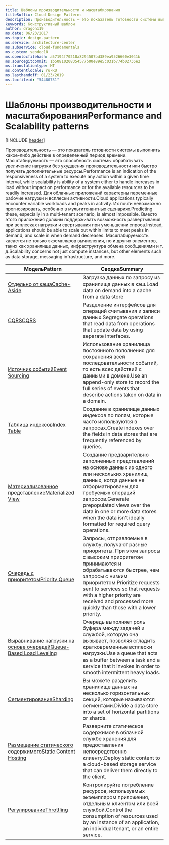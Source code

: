 ```yaml
---
title: Шаблоны производительности и масштабирования
titleSuffix: Cloud Design Patterns
description: Производительность — это показатель готовности системы выполнить какое-либо действие в определенный период времени. Масштабируемость — это способность системы обрабатывать увеличение нагрузки без ухудшения производительности или быстро получать дополнительные ресурсы. Для облачных приложений характерны переменные рабочие нагрузки и всплески активности. Их почти невозможно прогнозировать, особенно в мультитенантных сценариях. Вместо этого приложения должны поддерживать возможность развертывания при всплесках нагрузки и свертывания при уменьшении спроса. Масштабируемость касается не только экземпляров вычисления, но и других элементов, таких как хранилище данных, инфраструктура обмена сообщениями и т. д.
keywords: Конструктивный шаблон
author: dragon119
ms.date: 06/23/2017
ms.topic: design-pattern
ms.service: architecture-center
ms.subservice: cloud-fundamentals
ms.custom: seodec18
ms.openlocfilehash: a57194f70218a8294507bd389ea9526660e3041b
ms.sourcegitcommit: 1b50810208354577b00e89e5c031b774b02736e2
ms.translationtype: HT
ms.contentlocale: ru-RU
ms.lasthandoff: 01/23/2019
ms.locfileid: "54480731"
---
```

# <a name="performance-and-scalability-patterns"></a><span data-ttu-id="b270d-108">Шаблоны производительности и масштабирования</span><span class="sxs-lookup"><span data-stu-id="b270d-108">Performance and Scalability patterns</span></span>

[!INCLUDE [header](../../_includes/header.md)]

<span data-ttu-id="b270d-109">Производительность — это показатель готовности системы выполнить какое-либо действие в определенный период времени. Масштабируемость — это способность системы обрабатывать увеличение нагрузки без ухудшения производительности или быстро получать дополнительные ресурсы.</span><span class="sxs-lookup"><span data-stu-id="b270d-109">Performance is an indication of the responsiveness of a system to execute any action within a given time interval, while scalability is ability of a system either to handle increases in load without impact on performance or for the available resources to be readily increased.</span></span> <span data-ttu-id="b270d-110">Для облачных приложений характерны переменные рабочие нагрузки и всплески активности.</span><span class="sxs-lookup"><span data-stu-id="b270d-110">Cloud applications typically encounter variable workloads and peaks in activity.</span></span> <span data-ttu-id="b270d-111">Их почти невозможно прогнозировать, особенно в мультитенантных сценариях.</span><span class="sxs-lookup"><span data-stu-id="b270d-111">Predicting these, especially in a multi-tenant scenario, is almost impossible.</span></span> <span data-ttu-id="b270d-112">Вместо этого приложения должны поддерживать возможность развертывания при всплесках нагрузки и свертывания при уменьшении спроса.</span><span class="sxs-lookup"><span data-stu-id="b270d-112">Instead, applications should be able to scale out within limits to meet peaks in demand, and scale in when demand decreases.</span></span> <span data-ttu-id="b270d-113">Масштабируемость касается не только экземпляров вычисления, но и других элементов, таких как хранилище данных, инфраструктура обмена сообщениями и т. д.</span><span class="sxs-lookup"><span data-stu-id="b270d-113">Scalability concerns not just compute instances, but other elements such as data storage, messaging infrastructure, and more.</span></span>

|                           <span data-ttu-id="b270d-114">Модель</span><span class="sxs-lookup"><span data-stu-id="b270d-114">Pattern</span></span>                            |                                                                        <span data-ttu-id="b270d-115">Сводка</span><span class="sxs-lookup"><span data-stu-id="b270d-115">Summary</span></span>                                                                         |
|--------------------------------------------------------------|--------------------------------------------------------------------------------------------------------------------------------------------------------|
|               [<span data-ttu-id="b270d-116">Отдельно от кэша</span><span class="sxs-lookup"><span data-stu-id="b270d-116">Cache-Aside</span></span>](../cache-aside.md)               |                                                   <span data-ttu-id="b270d-117">Загрузка данных по запросу из хранилища данных в кэш.</span><span class="sxs-lookup"><span data-stu-id="b270d-117">Load data on demand into a cache from a data store</span></span>                                                   |
|                      [<span data-ttu-id="b270d-118">CQRS</span><span class="sxs-lookup"><span data-stu-id="b270d-118">CQRS</span></span>](../cqrs.md)                      |                           <span data-ttu-id="b270d-119">Разделение интерфейсов для операций считывания и записи данных.</span><span class="sxs-lookup"><span data-stu-id="b270d-119">Segregate operations that read data from operations that update data by using separate interfaces.</span></span>                           |
|            [<span data-ttu-id="b270d-120">Источник событий</span><span class="sxs-lookup"><span data-stu-id="b270d-120">Event Sourcing</span></span>](../event-sourcing.md)            |                     <span data-ttu-id="b270d-121">Использование хранилища постоянного пополнения для сохранения всей последовательности событий, то есть всех действий с данными в домене.</span><span class="sxs-lookup"><span data-stu-id="b270d-121">Use an append-only store to record the full series of events that describe actions taken on data in a domain.</span></span>                      |
|               [<span data-ttu-id="b270d-122">Таблица индексов</span><span class="sxs-lookup"><span data-stu-id="b270d-122">Index Table</span></span>](../index-table.md)               |                                <span data-ttu-id="b270d-123">Создание в хранилище данных индексов по полям, которые часто используются в запросах.</span><span class="sxs-lookup"><span data-stu-id="b270d-123">Create indexes over the fields in data stores that are frequently referenced by queries.</span></span>                                |
|         [<span data-ttu-id="b270d-124">Материализованное представление</span><span class="sxs-lookup"><span data-stu-id="b270d-124">Materialized View</span></span>](../materialized-view.md)         |       <span data-ttu-id="b270d-125">Создание предварительно заполненных представлений на основе данных из одного или нескольких хранилищ данных, когда данные не отформатированы для требуемых операций запросов.</span><span class="sxs-lookup"><span data-stu-id="b270d-125">Generate prepopulated views over the data in one or more data stores when the data isn't ideally formatted for required query operations.</span></span>        |
|            [<span data-ttu-id="b270d-126">Очередь с приоритетом</span><span class="sxs-lookup"><span data-stu-id="b270d-126">Priority Queue</span></span>](../priority-queue.md)            | <span data-ttu-id="b270d-127">Запросы, отправляемые в службу, получают разные приоритеты. При этом запросы с высоким приоритетом принимаются и обрабатываются быстрее, чем запросы с низким приоритетом.</span><span class="sxs-lookup"><span data-stu-id="b270d-127">Prioritize requests sent to services so that requests with a higher priority are received and processed more quickly than those with a lower priority.</span></span> |
| [<span data-ttu-id="b270d-128">Выравнивание нагрузки на основе очередей</span><span class="sxs-lookup"><span data-stu-id="b270d-128">Queue-Based Load Leveling</span></span>](../queue-based-load-leveling.md) |              <span data-ttu-id="b270d-129">Очередь выполняет роль буфера между задачей и службой, которую она вызывает, позволяя сгладить кратковременные всплески нагрузки.</span><span class="sxs-lookup"><span data-stu-id="b270d-129">Use a queue that acts as a buffer between a task and a service that it invokes in order to smooth intermittent heavy loads.</span></span>               |
|                  [<span data-ttu-id="b270d-130">Сегментирование</span><span class="sxs-lookup"><span data-stu-id="b270d-130">Sharding</span></span>](../sharding.md)                  |                                           <span data-ttu-id="b270d-131">Вы можете разделить хранилище данных на несколько горизонтальных секций, которые называются сегментами.</span><span class="sxs-lookup"><span data-stu-id="b270d-131">Divide a data store into a set of horizontal partitions or shards.</span></span>                                           |
|    [<span data-ttu-id="b270d-132">Размещение статического содержимого</span><span class="sxs-lookup"><span data-stu-id="b270d-132">Static Content Hosting</span></span>](../static-content-hosting.md)    |                          <span data-ttu-id="b270d-133">Разверните статическое содержимое в облачной службе хранения для предоставления непосредственно клиенту.</span><span class="sxs-lookup"><span data-stu-id="b270d-133">Deploy static content to a cloud-based storage service that can deliver them directly to the client.</span></span>                          |
|                [<span data-ttu-id="b270d-134">Регулирование</span><span class="sxs-lookup"><span data-stu-id="b270d-134">Throttling</span></span>](../throttling.md)                |                <span data-ttu-id="b270d-135">Контролируйте потребление ресурсов, используемых экземпляром приложения, отдельным клиентом или всей службой.</span><span class="sxs-lookup"><span data-stu-id="b270d-135">Control the consumption of resources used by an instance of an application, an individual tenant, or an entire service.</span></span>                 |
